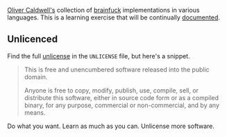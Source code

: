 [Oliver Caldwell's][author] collection of [brainfuck][] implementations in various languages. This is a learning exercise that will be continually [documented][blog].

## Unlicenced

Find the full [unlicense][] in the `UNLICENSE` file, but here's a snippet.

>This is free and unencumbered software released into the public domain.
>
>Anyone is free to copy, modify, publish, use, compile, sell, or distribute this software, either in source code form or as a compiled binary, for any purpose, commercial or non-commercial, and by any means.

Do what you want. Learn as much as you can. Unlicense more software.

[author]: http://oli.me.uk/
[brainfuck]: http://en.wikipedia.org/wiki/Brainfuck
[blog]: http://oli.me.uk/category/brainfuck/
[unlicense]: http://unlicense.org/
